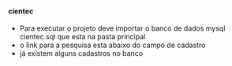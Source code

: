 #### cientec
* Para executar o projeto deve importar o banco de dados mysql cientec.sql que esta na pasta principal
* o link para a pesquisa esta abaixo do campo de cadastro
* já existem alguns cadastros no banco
